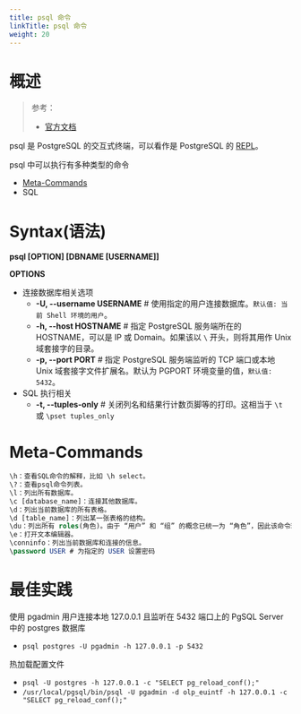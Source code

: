 ```yaml
---
title: psql 命令
linkTitle: psql 命令
weight: 20
---
```



# 概述

> 参考：
>
> - [官方文档](https://www.postgresql.org/docs/current/app-psql.html)

psql 是 PostgreSQL 的交互式终端，可以看作是 PostgreSQL 的 [REPL](/docs/2.编程/Programming%20environment/REPL.md)。

psql 中可以执行有多种类型的命令

- [Meta-Commands](#meta-commands)
- SQL

# Syntax(语法)

**psql \[OPTION] \[DBNAME \[USERNAME]]**

**OPTIONS**

- 连接数据库相关选项
  - **-U, --username USERNAME** # 使用指定的用户连接数据库。`默认值: 当前 Shell 环境的用户`。
  - **-h, --host HOSTNAME** # 指定 PostgreSQL 服务端所在的 HOSTNAME，可以是 IP 或 Domain。如果该以 `\` 开头，则将其用作 Unix 域套接字的目录。
  - **-p, --port PORT** # 指定 PostgreSQL 服务端监听的 TCP 端口或本地 Unix 域套接字文件扩展名。默认为 PGPORT 环境变量的值，`默认值: 5432`。
- SQL 执行相关
  - **-t, --tuples-only** # 关闭列名和结果行计数页脚等的打印。这相当于 `\t` 或 `\pset tuples_only`

# Meta-Commands

```sql
\h：查看SQL命令的解释，比如 \h select。
\?：查看psql命令列表。
\l：列出所有数据库。
\c [database_name]：连接其他数据库。
\d：列出当前数据库的所有表格。
\d [table_name]：列出某一张表格的结构。
\du：列出所有 roles(角色)。由于 “用户” 和 “组” 的概念已统一为 “角色”，因此该命令现在相当于 \dg。
\e：打开文本编辑器。
\conninfo：列出当前数据库和连接的信息。
\password USER # 为指定的 USER 设置密码
```

# 最佳实践

使用 pgadmin 用户连接本地 127.0.0.1 且监听在 5432 端口上的 PgSQL Server 中的 postgres 数据库

- `psql postgres -U pgadmin -h 127.0.0.1 -p 5432`

热加载配置文件

- `psql -U postgres -h 127.0.0.1 -c "SELECT pg_reload_conf();"`
- `/usr/local/pgsql/bin/psql -U pgadmin -d olp_euintf -h 127.0.0.1 -c "SELECT pg_reload_conf();"`
